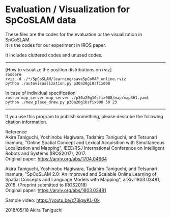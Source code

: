 # Evaluation / Visualization for SpCoSLAM data  

These files are the codes for the evaluation or the visualization in SpCoSLAM.  
It is the codes for our experiment in IROS paper.  

It includes cluttered codes and unused codes.  

-----
[How to visualize the position distributions on rviz]  
`roscore`  
`rviz -d ./*/SpCoSLAM/learning/saveSpCoMAP_online.rviz `  
`python ./autovisualization.py p30a20g10sfix008`  

In case of individual specification  
`rosrun map_server map_server ./p30a20g10sfix008/map/map361.yaml`  
`python ./new_place_draw.py p30a20g10sfix008 50 23 `  


-----
If you use this program to publish something, please describe the following citation information.  

Reference  
Akira Taniguchi, Yoshinobu Hagiwara, Tadahiro Taniguchi, and Tetsunari Inamura, "Online Spatial Concept and Lexical Acquisition with Simultaneous Localization and Mapping", IEEE/RSJ International Conference on Intelligent Robots and Systems (IROS2017), 2017.  
Original paper: https://arxiv.org/abs/1704.04664  

Akira Taniguchi, Yoshinobu Hagiwara, Tadahiro Taniguchi, and Tetsunari Inamura, "SpCoSLAM 2.0: An Improved and Scalable Online Learning of Spatial Concepts and Language Models with Mapping", arXiv:1803.03481, 2018. (Preprint submitted to IROS2018)  
Original paper: https://arxiv.org/abs/1803.03481  


Sample video: https://youtu.be/z73iqwKL-Qk


2018/05/18 Akira Taniguchi
